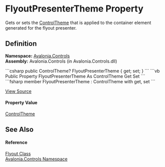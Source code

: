 # FlyoutPresenterTheme Property


Gets or sets the <a href="T_Avalonia_Styling_ControlTheme">ControlTheme</a> that is applied to the container element generated for the flyout presenter.



## Definition
**Namespace:** <a href="N_Avalonia_Controls">Avalonia.Controls</a>  
**Assembly:** Avalonia.Controls (in Avalonia.Controls.dll)

<Tabs groupId="api-code-preview">
<TabItem value="csharp" label="C#">
```csharp
public ControlTheme? FlyoutPresenterTheme { get; set; }
```
</TabItem>
<TabItem value="vb" label="VB">
```vb
Public Property FlyoutPresenterTheme As ControlTheme
	Get
	Set
```
</TabItem>
<TabItem value="fsharp" label="F#">
```fsharp
member FlyoutPresenterTheme : ControlTheme with get, set
```
</TabItem>
</Tabs>



<a href="https://github.com/AvaloniaUI/Avalonia/tree/master/src/Avalonia.Controls/Flyouts/Flyout.cs#L34" title="View the source code">View Source</a>



#### Property Value
<a href="T_Avalonia_Styling_ControlTheme">ControlTheme</a>

## See Also


#### Reference
<a href="T_Avalonia_Controls_Flyout">Flyout Class</a>  
<a href="N_Avalonia_Controls">Avalonia.Controls Namespace</a>  

